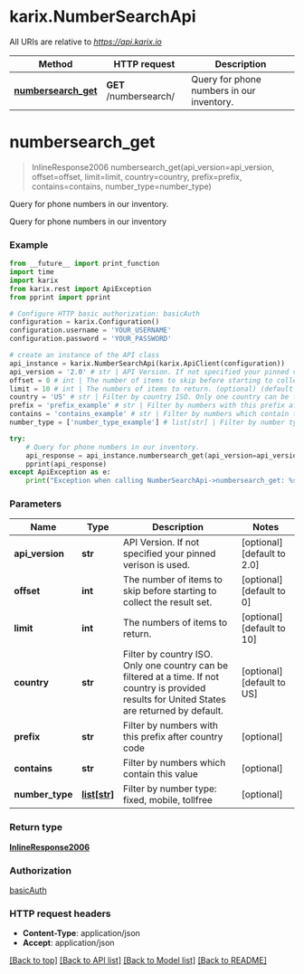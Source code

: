 # karix.NumberSearchApi

All URIs are relative to *https://api.karix.io*

Method | HTTP request | Description
------------- | ------------- | -------------
[**numbersearch_get**](NumberSearchApi.md#numbersearch_get) | **GET** /numbersearch/ | Query for phone numbers in our inventory.


# **numbersearch_get**
> InlineResponse2006 numbersearch_get(api_version=api_version, offset=offset, limit=limit, country=country, prefix=prefix, contains=contains, number_type=number_type)

Query for phone numbers in our inventory.

Query for phone numbers in our inventory

### Example
```python
from __future__ import print_function
import time
import karix
from karix.rest import ApiException
from pprint import pprint

# Configure HTTP basic authorization: basicAuth
configuration = karix.Configuration()
configuration.username = 'YOUR_USERNAME'
configuration.password = 'YOUR_PASSWORD'

# create an instance of the API class
api_instance = karix.NumberSearchApi(karix.ApiClient(configuration))
api_version = '2.0' # str | API Version. If not specified your pinned verison is used. (optional) (default to 2.0)
offset = 0 # int | The number of items to skip before starting to collect the result set. (optional) (default to 0)
limit = 10 # int | The numbers of items to return. (optional) (default to 10)
country = 'US' # str | Filter by country ISO. Only one country can be filtered at a time. If not country is provided results for United States are returned by default.  (optional) (default to US)
prefix = 'prefix_example' # str | Filter by numbers with this prefix after country code (optional)
contains = 'contains_example' # str | Filter by numbers which contain this value (optional)
number_type = ['number_type_example'] # list[str] | Filter by number type: fixed, mobile, tollfree (optional)

try:
    # Query for phone numbers in our inventory.
    api_response = api_instance.numbersearch_get(api_version=api_version, offset=offset, limit=limit, country=country, prefix=prefix, contains=contains, number_type=number_type)
    pprint(api_response)
except ApiException as e:
    print("Exception when calling NumberSearchApi->numbersearch_get: %s\n" % e)
```

### Parameters

Name | Type | Description  | Notes
------------- | ------------- | ------------- | -------------
 **api_version** | **str**| API Version. If not specified your pinned verison is used. | [optional] [default to 2.0]
 **offset** | **int**| The number of items to skip before starting to collect the result set. | [optional] [default to 0]
 **limit** | **int**| The numbers of items to return. | [optional] [default to 10]
 **country** | **str**| Filter by country ISO. Only one country can be filtered at a time. If not country is provided results for United States are returned by default.  | [optional] [default to US]
 **prefix** | **str**| Filter by numbers with this prefix after country code | [optional] 
 **contains** | **str**| Filter by numbers which contain this value | [optional] 
 **number_type** | [**list[str]**](str.md)| Filter by number type: fixed, mobile, tollfree | [optional] 

### Return type

[**InlineResponse2006**](InlineResponse2006.md)

### Authorization

[basicAuth](../README.md#basicAuth)

### HTTP request headers

 - **Content-Type**: application/json
 - **Accept**: application/json

[[Back to top]](#) [[Back to API list]](../README.md#documentation-for-api-endpoints) [[Back to Model list]](../README.md#documentation-for-models) [[Back to README]](../README.md)

